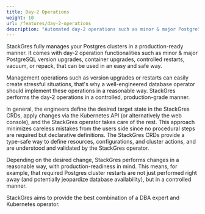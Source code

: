 ```yaml
---
title: Day-2 Operations
weight: 10
url: /features/day-2-operations
description: "Automated day-2 operations such as minor & major PostgreSQL version upgrades, container upgrades, controlled restarts, vacuum, or repack"
---
```


StackGres fully manages your Postgres clusters in a production-ready manner.
It comes with day-2 operation functionalities such as minor & major PostgreSQL version upgrades, container upgrades, controlled restarts, vacuum, or repack, that can be used in an easy and safe way.

Management operations such as version upgrades or restarts can easily create stressful situations, that's why a well-engineered database operator should implement these operations in a reasonable way.
StackGres performs the day-2 operations in a controlled, production-grade manner.

In general, the engineers define the desired target state in the StackGres CRDs, apply changes via the Kubernetes API (or alternatively the web console), and the StackGres operator takes care of the rest.
This approach minimizes careless mistakes from the users side since no procedural steps are required but declarative definitions.
The StackGres CRDs provide a type-safe way to define resources, configurations, and cluster actions, and are understood and validated by the StackGres operator.

Depending on the desired change, StackGres performs changes in a reasonable way, with production-readiness in mind.
This means, for example, that required Postgres cluster restarts are not just performed right away (and potentially jeopardize database availability), but in a controlled manner.

StackGres aims to provide the best combination of a DBA expert and Kubernetes operator.

<!-- TODO guide for examples -->
